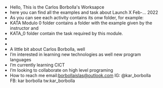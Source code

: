 - Hello, This is the Carlos Borbolla's Worksapce 
- here you can find all the examples and task about Launch X Feb-... 2022
- As you can see each activity contains its onw folder, for example:
- KATA Modulo 0 folder contains a folder with the example given by the instructor and 
- KATA_0 folder contain the task required by this module.
- 
- 
- A little bit about Carlos Borbolla, well
- I’m interested in learning new technologies as well new program languages  
- I’m currently learning CICT
- I’m looking to collaborate on high level programing
- How to reach me email:borbollaislas@outlook.com IG: @kar_borbolla FB: kar borbolla tw:kar_borbolla 

<!---
cborbolla/cborbolla is a ✨ special ✨ repository because its `README.md` (this file) appears on your GitHub profile.
You can click the Preview link to take a look at your changes.
--->
